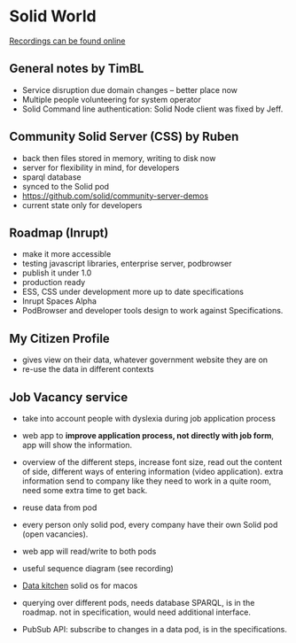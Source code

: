 # Solid World

[Recordings can be found online](https://solidproject.org/events)

## General notes by TimBL

* Service disruption due domain changes – better place now
* Multiple people volunteering for system operator
* Solid Command line authentication: Solid Node client was fixed by Jeff.

## Community Solid Server (CSS) by Ruben

* back then files stored in memory, writing to disk now
* server for flexibility in mind, for developers
* sparql database
* synced to the Solid pod
* https://github.com/solid/community-server-demos
* current state only for developers

## Roadmap (Inrupt)

* make it more accessible
* testing javascript libraries, enterprise server, podbrowser
* publish it under 1.0
* production ready
* ESS, CSS under development more up to date specifications
* Inrupt Spaces Alpha
* PodBrowser and developer tools design to work against Specifications.


## My Citizen Profile

* gives view on their data, whatever government website they are on
* re-use the data in different contexts

## Job Vacancy service

* take into account people with dyslexia during job application process
* web app to **improve application process, not directly with job form**, app will show the information.
* overview of the different steps, increase font size, read out the content of side, different ways of entering information (video application). extra information send to company like they need to work in a quite room, need some extra time to get back.
* reuse data from pod
* every person only solid pod, every company have their own Solid pod (open vacancies).
* web app will read/write to both pods
* useful sequence diagram (see recording)

* [Data kitchen](https://github.com/solid/data-kitchen) solid os for macos
* querying over different pods, needs database SPARQL, is in the roadmap. not in specification, would need additional interface.
* PubSub API: subscribe to changes in a data pod, is in the specifications.
